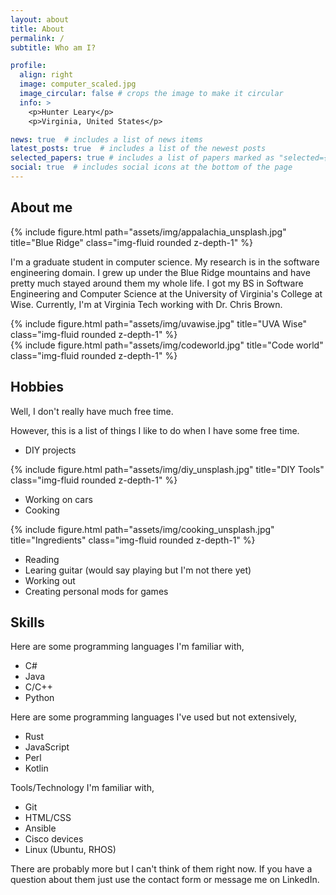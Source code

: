 ```yaml
---
layout: about
title: About
permalink: /
subtitle: Who am I?

profile:
  align: right
  image: computer_scaled.jpg
  image_circular: false # crops the image to make it circular
  info: >
    <p>Hunter Leary</p>
    <p>Virginia, United States</p>

news: true  # includes a list of news items
latest_posts: true  # includes a list of the newest posts
selected_papers: true # includes a list of papers marked as "selected={true}"
social: true  # includes social icons at the bottom of the page
---
```


## About me

<div class="row">
    <div class="col-sm-4 mt-3 mt-md-0">
        {% include figure.html path="assets/img/appalachia_unsplash.jpg" title="Blue Ridge" class="img-fluid rounded z-depth-1" %}
    </div>
</div>

I'm a graduate student in computer science. My research is in the software engineering domain.
I grew up under the Blue Ridge mountains and have pretty much stayed around them my whole life.
I got my BS in Software Engineering and Computer Science at the University of Virginia's College at Wise.
Currently, I'm at Virginia Tech working with Dr. Chris Brown.

<div class="row">
    <div class="col-sm mt-3 mt-md-0">
        {% include figure.html path="assets/img/uvawise.jpg" title="UVA Wise" class="img-fluid rounded z-depth-1" %}
    </div>
    <div class="col-sm mt-3 mt-md-0">
        {% include figure.html path="assets/img/codeworld.jpg" title="Code world" class="img-fluid rounded z-depth-1" %}
    </div>
</div>

## Hobbies

Well, I don't really have much free time.

However, this is a list of things I like to do when I have some free time.

* DIY projects

<div class="row">
    <div class="col-sm-4 mt-3 mt-md-0">
        {% include figure.html path="assets/img/diy_unsplash.jpg" title="DIY Tools" class="img-fluid rounded z-depth-1" %}
    </div>
</div>

* Working on cars
* Cooking

<div class="row">
    <div class="col-sm-4 mt-3 mt-md-0">
        {% include figure.html path="assets/img/cooking_unsplash.jpg" title="Ingredients" class="img-fluid rounded z-depth-1" %}
    </div>
</div>

* Reading
* Learing guitar (would say playing but I'm not there yet)
* Working out
* Creating personal mods for games

## Skills

Here are some programming languages I'm familiar with,

* C#
* Java
* C/C++
* Python

Here are some programming languages I've used but not extensively,

* Rust
* JavaScript
* Perl
* Kotlin

Tools/Technology I'm familiar with,

* Git
* HTML/CSS
* Ansible
* Cisco devices
* Linux (Ubuntu, RHOS)

There are probably more but I can't think of them right now. If you have a question about them just use the contact form or message me on LinkedIn.
